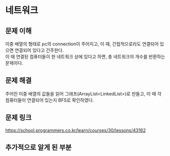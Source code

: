 # 네트워크

## 문제 이해
이중 배열의 형태로 pc의 connection이 주어지고, 이 때, 간접적으로라도 연결되어 있으면 연결되어 있다고 간주한다.  
이 때 연결된 컴퓨터들이 한 네트워크 상에 있다고 하면, 총 네트워크의 개수를 반환하는 문제이다.

## 문제 해결
주어진 이중 배열의 값들을 읽어 그래프(ArrayList<LinkedList<Integer>>)로 만들고, 이 때 각 컴퓨터들이 연결되어 있는지
BFS로 확인하였다.

## 문제 링크
https://school.programmers.co.kr/learn/courses/30/lessons/43162

## 추가적으로 알게 된 부분